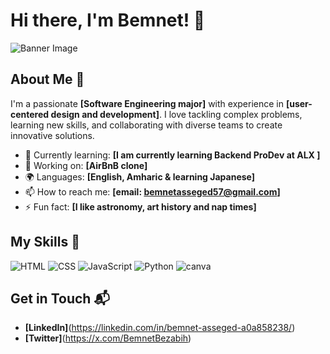 
# Hi there, I'm Bemnet! 👋

![Banner Image](your_banner_image_url_here)

## About Me 🚀

I'm a passionate **[Software Engineering major]** with experience in **[user-centered design and development]**. I love tackling complex problems, learning new skills, and collaborating with diverse teams to create innovative solutions.

- 🌱 Currently learning: **[I am currently learning Backend ProDev at ALX ]**
- 🔭 Working on: **[AirBnB clone]**
- 🌍 Languages: **[English, Amharic & learning Japanese]**
- 📫 How to reach me: **[email: bemnetasseged57@gmail.com]**
- ⚡ Fun fact: **[I like astronomy, art history and nap times]**

## My Skills 🧠

![HTML](https://img.shields.io/badge/HTML5-E34F26?style=for-the-badge&logo=html5&logoColor=white)
![CSS](https://img.shields.io/badge/CSS3-1572B6?style=for-the-badge&logo=css3&logoColor=white)
![JavaScript](https://img.shields.io/badge/JavaScript-323330?style=for-the-badge&logo=javascript&logoColor=F7DF1E)
![Python](https://img.shields.io/badge/Python-FFD43B?style=for-the-badge&logo=python&logoColor=blue)
![canva](https://img.shields.io/badge/Canva-%2300C4CC.svg?&style=for-the-badge&logo=Canva&logoColor=white)




## Get in Touch 📬

<!--- **[Personal Website / Blog]**(your_website_or_blog_link)-->
- **[LinkedIn]**(https://linkedin.com/in/bemnet-asseged-a0a858238/)
- **[Twitter]**(https://x.com/BemnetBezabih)




<!--
**Bemnet57/Bemnet57** is a ✨ _special_ ✨ repository because its `README.md` (this file) appears on your GitHub profile.

Here are some ideas to get you started:

- 🔭 I’m currently working on ...
- 🌱 I’m currently learning ...
- 👯 I’m looking to collaborate on ...
- 🤔 I’m looking for help with ...
- 💬 Ask me about ...
- 📫 How to reach me: ...
- 😄 Pronouns: ...
- ⚡ Fun fact: ...
-->
